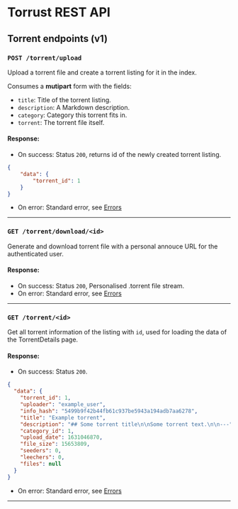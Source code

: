 # Torrust REST API

## Torrent endpoints (v1)
### `POST /torrent/upload`
Upload a torrent file and create a torrent listing for it in the index.

Consumes a __mutipart__ form with the fields:
- `title`: Title of the torrent listing.
- `description`: A Markdown description.
- `category`: Category this torrent fits in.
- `torrent`: The torrent file itself.

#### Response:
- On success: Status `200`, returns id of the newly created torrent listing.
```json
{
    "data": {
        "torrent_id": 1
    }
}
```
- On error: Standard error, see [Errors](API.md#errors)

---

### `GET /torrent/download/<id>`
Generate and download torrent file with a personal annouce URL for the authenticated user.

#### Response:
- On success: Status `200`, Personalised .torrent file stream.
- On error: Standard error, see [Errors](API.md#errors)

---

### `GET /torrent/<id>`
Get all torrent information of the listing with `id`, used for loading the data of the TorrentDetails page.

#### Response:
- On success: Status `200`.
```json
{
  "data": {
    "torrent_id": 1,
    "uploader": "example_user",
    "info_hash": "5499b9f42b44fb61c937be5943a194adb7aa6278",
    "title": "Example torrent",
    "description": "## Some torrent title\n\nSome torrent text.\n\n---",
    "category_id": 1,
    "upload_date": 1631046870,
    "file_size": 15653809,
    "seeders": 0,
    "leechers": 0,
    "files": null
  }
}
```
- On error: Standard error, see [Errors](API.md#errors)

---